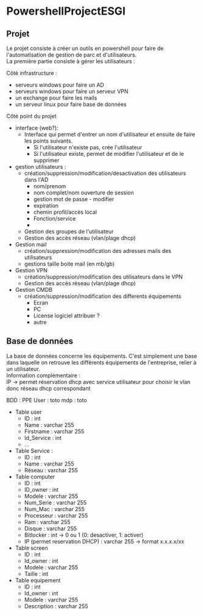 # PowershellProjectESGI

## Projet

Le projet consiste à créer un outils en powershell pour faire de l'automatisation de gestion de parc et d'utilisateurs.<br>
La première partie consiste à gérer les utilisateurs : 

Côté infrastructure : 

- serveurs windows pour faire un AD
- serveurs windows pour faire un serveur VPN
- un exchange pour faire les mails
- un serveur linux pour faire base de données

Côté point du projet
- interface (web?): 
    - Interface qui permet d'entrer un nom d'utilisateur et ensuite de faire les points suivants.
        - Si l'utilisateur n'existe pas, crée l'utilisateur
        - Si l'utilisateur existe, permet de modifier l'utilisateur et de le supprimer
- gestion utilisateurs :
    - création/suppression/modification/desactivation des utilisateurs dans l'AD
        - nom/prenom
        - nom complet/nom ouverture de session
        -  gestion mot de passe
               - modifier
        - expiration
        - chemin profil/accès local
         - Fonction/service
         -
    - Gestion des groupes de l'utilisateur
    - Gestion des accès réseau (vlan/plage dhcp)
- Gestion mail
    - création/suppression/modification des adresses mails des utilisateurs
    - gestions taille boite mail (en mb/gb)
- Gestion VPN
    - création/suppression/modification des utilisateurs dans le VPN
    - Gestion des accès réseau (vlan/plage dhcp)
- Gestion CMDB
    - création/suppression/modification des differents équipements
        - Ecran
        - PC
        - License logiciel attribuer ?
        - autre 

## Base de données

La base de données concerne les équipements. C'est simplement une base dans laquelle on retrouve les différents équipements de l'entreprise, relier à un utilisateur. <br>
Information complémentaire : <br>
IP -> permet réservation dhcp avec service utilisateur pour choisir le vlan donc réseau dhcp correspondant

BDD : PPE
User : toto
mdp  : toto

- Table user
	- ID : int
	- Name : varchar 255
	- Firstname : varchar 255
	- Id_Service : int
	- ...
- Table Service : 
	- ID : int
	- Name : varchar 255
	- Réseau : varchar 255
- Table computer
	- ID : int
	- ID_owner : int
	- Modele : varchar 255
	- Num_Serie : varchar 255
	- Num_Mac : varchar 255
	- Processeur : varchar 255
	- Ram : varchar 255
	- Disque : varchar 255
	- Bitlocker : int -> 0 ou 1 (0: desactiver, 1: activer)
	- IP (permet reservation DHCP) : varchar 255 -> format x.x.x.x/xx
- Table screen 
	- ID : int
	- Id_owner : int
	- Modele : varchar 255
	- Taille : int
- Table equipement
	- ID : int
	- Id_owner : int
	- Modele : varchar 255
	- Description : varchar 255
